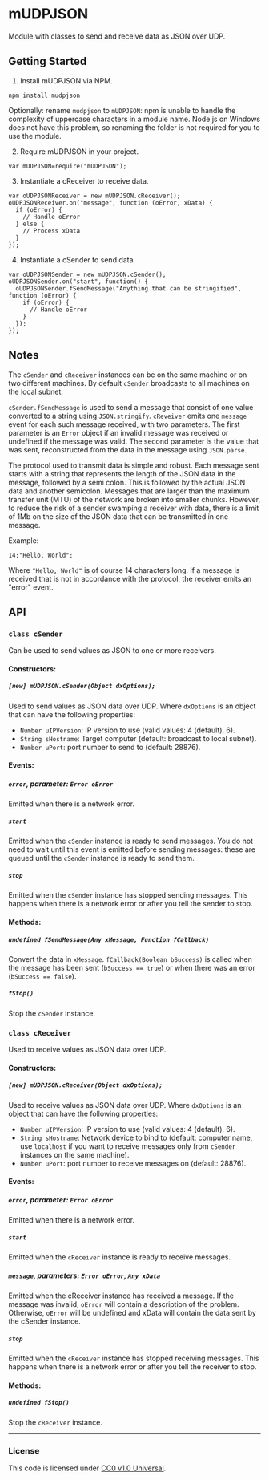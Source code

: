 mUDPJSON
===============

Module with classes to send and receive data as JSON over UDP.

Getting Started
---------------
1. Install mUDPJSON via NPM.
  
  `npm install mudpjson`
  
  Optionally: rename `mudpjson` to `mUDPJSON`: npm is unable to handle the
  complexity of uppercase characters in a module name. Node.js on Windows does
  not have this problem, so renaming the folder is not required for you to use
  the module.
  
2. Require mUDPJSON in your project.
  
  `var mUDPJSON=require("mUDPJSON");`

3. Instantiate a cReceiver to receive data.
  
  ```
  var oUDPJSONReceiver = new mUDPJSON.cReceiver();
  oUDPJSONReceiver.on("message", function (oError, xData) {
    if (oError) {
      // Handle oError
    } else {
      // Process xData
    }
  });
  ```

4. Instantiate a cSender to send data.
  ```
  var oUDPJSONSender = new mUDPJSON.cSender();
  oUDPJSONSender.on("start", function() {
    oUDPJSONSender.fSendMessage("Anything that can be stringified", function (oError) {
      if (oError) {
        // Handle oError
      }
    });
  });
  ```

Notes
-----
The `cSender` and `cReceiver` instances can be on the same machine or on two
different machines. By default `cSender` broadcasts to all machines on the local
subnet.

`cSender.fSendMessage` is used to send a message that consist of one value
converted to a string using `JSON.stringify`. `cReveiver` emits one `message`
event for each such message received, with two parameters. The first parameter
is an `Error` object if an invalid message was received or undefined if the
message was valid. The second parameter is the value that was sent,
reconstructed from the data in the message using `JSON.parse`.

The protocol used to transmit data is simple and robust. Each message sent
starts with a string that represents the length of the JSON data in the message,
followed by a semi colon. This is followed by the actual JSON data and another
semicolon. Messages that are larger than the maximum transfer unit (MTU) of the
network are broken into smaller chunks. However, to reduce the risk of a sender
swamping a receiver with data, there is a limit of 1Mb on the size of the JSON
data that can be transmitted in one message.

Example:
  ```
  14;"Hello, World";
  ```
Where `"Hello, World"` is of course 14 characters long. If a message is received
that is not in accordance with the protocol, the receiver emits an "error"
event.

API
-----
### `class cSender`
Can be used to send values as JSON to one or more receivers.

#### Constructors:
##### `[new] mUDPJSON.cSender(Object dxOptions);`
Used to send values as JSON data over UDP.
Where `dxOptions` is an object that can have the following properties:
- `Number uIPVersion`: IP version to use (valid values: 4 (default), 6).
- `String sHostname`: Target computer (default: broadcast to local subnet).
- `Number uPort`: port number to send to (default: 28876).

#### Events:
##### `error`, parameter: `Error oError`
Emitted when there is a network error.
##### `start`
Emitted when the `cSender` instance is ready to send messages. You do not need
to wait until this event is emitted before sending messages: these are queued
until the `cSender` instance is ready to send them.
##### `stop`
Emitted when the `cSender` instance has stopped sending messages. This happens
when there is a network error or after you tell the sender to stop.

#### Methods:
##### `undefined fSendMessage(Any xMessage, Function fCallback)`
Convert the data in `xMessage`. `fCallback(Boolean bSuccess)` is called when
the message has been sent (`bSuccess == true`) or when there was an error
(`bSuccess == false`). 

##### `fStop()`
Stop the `cSender` instance.

### `class cReceiver`
Used to receive values as JSON data over UDP.

#### Constructors:
##### `[new] mUDPJSON.cReceiver(Object dxOptions);`
Used to receive values as JSON data over UDP.
Where `dxOptions` is an object that can have the following properties:
- `Number uIPVersion`: IP version to use (valid values: 4 (default), 6).
- `String sHostname`: Network device to bind to (default: computer name, use `localhost`
             if you want to receive messages only from `cSender` instances on
             the same machine).
- `Number uPort`: port number to receive messages on (default: 28876).

#### Events:
##### `error`, parameter: `Error oError`
Emitted when there is a network error.
##### `start`
Emitted when the `cReceiver` instance is ready to receive messages.
##### `message`, parameters: `Error oError`, `Any xData`
Emitted when the cReceiver instance has received a message. If the message was
invalid, `oError` will contain a description of the problem. Otherwise, `oError`
will be undefined and xData will contain the data sent by the cSender instance.
##### `stop`
Emitted when the `cReceiver` instance has stopped receiving messages. This
happens when there is a network error or after you tell the receiver to stop.

#### Methods:
##### `undefined fStop()`
Stop the `cReceiver` instance.

--------------------------------------------------------------------------------

### License
This code is licensed under [CC0 v1.0 Universal](https://creativecommons.org/publicdomain/zero/1.0/).
